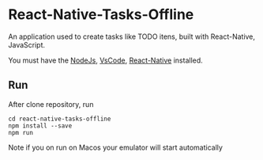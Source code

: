 # React-Native-Tasks-Offline

An application used to create tasks like TODO itens, built with React-Native, JavaScript.

You must have the [NodeJs](https://nodejs.org/en/), [VsCode](https://code.visualstudio.com/download), [React-Native](https://reactnative.dev/docs/environment-setup) installed.

## Run

After clone repository, run

```console
cd react-native-tasks-offline
npm install --save
npm run
```
Note if you on run on Macos your emulator will start automatically
